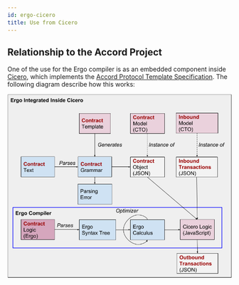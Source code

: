 ```yaml
---
id: ergo-cicero
title: Use from Cicero
---
```


## Relationship to the Accord Project

One of the use for the Ergo compiler is as an embedded component
inside [Cicero](https://github.com/accordproject/cicero), which
implements the [Accord Protocol Template
Specification](https://docs.google.com/document/d/1TxqtWgT4OcGozWAJpIC-bwrj4AOWoPXmEAoOcfMuRCM).
The following diagram describe how this works:

![Ergo Cicero](./assets/ergoincicero.png)

